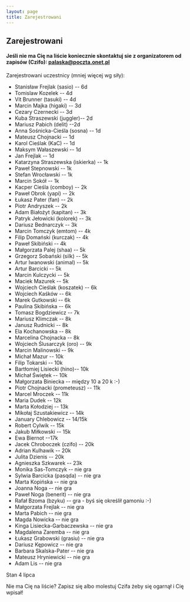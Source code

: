 ```yaml
---
layout: page
title: Zarejestrowani
---
```


## Zarejestrowani

#### Jeśli nie ma Cię na liście koniecznie skontaktuj sie z organizatorem od zapisów (Czifo): palaska@poczta.onet.pl

Zarejestrowani uczestnicy (mniej więcej wg siły):

- Stanisław Frejlak (sasio) -- 6d
- Tomislaw Kozelek -- 4d
- Vít Brunner (tasuki) -- 4d
- Marcin Majka (higaki) -- 3d
- Cezary Czernecki -- 3d
- Kuba Straszewski (juggler)-- 2d
- Mariusz Pabich (delit) --2d
- Anna Sośnicka-Cieśla (sosna) -- 1d
- Mateusz Chojnacki -- 1d
- Karol Cieślak (KaC) -- 1d
- Maksym Wałaszewski -- 1d
- Jan Frejlak -- 1d
- Katarzyna Straszewska (iskierka) -- 1k
- Paweł Stepnowski -- 1k
- Stefan Wrocławski -- 1k
- Marcin Sokół -- 1k
- Kacper Cieśla (comboy) -- 2k
- Paweł Obrok (yapi) -- 2k
- Łukasz Pater (fan) -- 2k
- Piotr Andryszek -- 2k
- Adam Białożyt (kapitan) -- 3k
- Patryk Jełowicki (kolorek) -- 3k
- Dariusz Bednarczyk -- 3k
- Marcin Tomczyk (emtom) -- 4k
- Filip Domański (kurczak) -- 4k
- Paweł Skibiński -- 4k
- Małgorzata Palej (shaa) -- 5k
- Grzegorz Sobański (silk) -- 5k
- Artur Iwanowski (animal) -- 5k
- Artur Barcicki -- 5k
- Marcin Kulczycki -- 5k
- Maciek Mazurek -- 5k
- Wojciech Cieślak (koszatek) -- 6k
- Wojciech Kaśków -- 6k
- Marek Gutkowski -- 6k
- Paulina Skibińska -- 6k
- Tomasz Bogdziewicz -- 7k
- Mariusz Klimczak -- 8k
- Janusz Rudnicki -- 8k
- Ela Kochanowska -- 8k
- Marcelina Chojnacka -- 8k
- Wojciech Ślusarczyk (oro) -- 9k
- Marcin Malinowski -- 9k
- Michał Mazur -- 10k
- Filip Tokarski -- 10k
- Bartłomiej Lisiecki (hino)-- 10k
- Michał Świętek -- 10k
- Małgorzata Biniecka -- między 10 a 20 k :-)
- Piotr Chojnacki (prometeusz) -- 11k
- Marcel Mroczek -- 11k
- Maria Dudek -- 12k
- Marta Kołodziej -- 13k
- Mikołaj Szustakiewicz -- 14k
- January Chlebowicz -- 14/15k
- Robert Cylwik -- 15k
- Jakub Miłkowski -- 15k
- Ewa Biernot --17k
- Jacek Chroboczek (czifo) -- 20k
- Adrian Kulhawik -- 20k
- Julita Dzienis -- 20k
- Agnieszka Szkwarek -- 23k
- Monika Sas-Tomczyk -- nie gra
- Sylwia Barcicka (pasqda) -- nie gra
- Marta Kopińska -- nie gra 
- Joanna Noga -- nie gra
- Paweł Noga (benerit) -- nie gra
- Rafał Bzoma (bzyku) -- gra - byś się określił gamoniu :-)
- Małgorzata Frejlak -- nie gra
- Marta Pabich -- nie gra
- Magda Nowicka -- nie gra
- Kinga Lisiecka-Garbaczewska -- nie gra
- Magdalena Zaremba -- nie gra
- Łukasz Grabowski (grasiu) -- nie gra
- Dariusz Kępowicz -- nie gra
- Barbara Skalska-Pater -- nie gra
- Mateusz Hryniewicki -- nie gra
- Adam Lis -- nie gra



Stan 4 lipca

Nie ma Cię na liście?  Zapisz się albo molestuj Czifa żeby się ogarnął i Cię wpisał!
